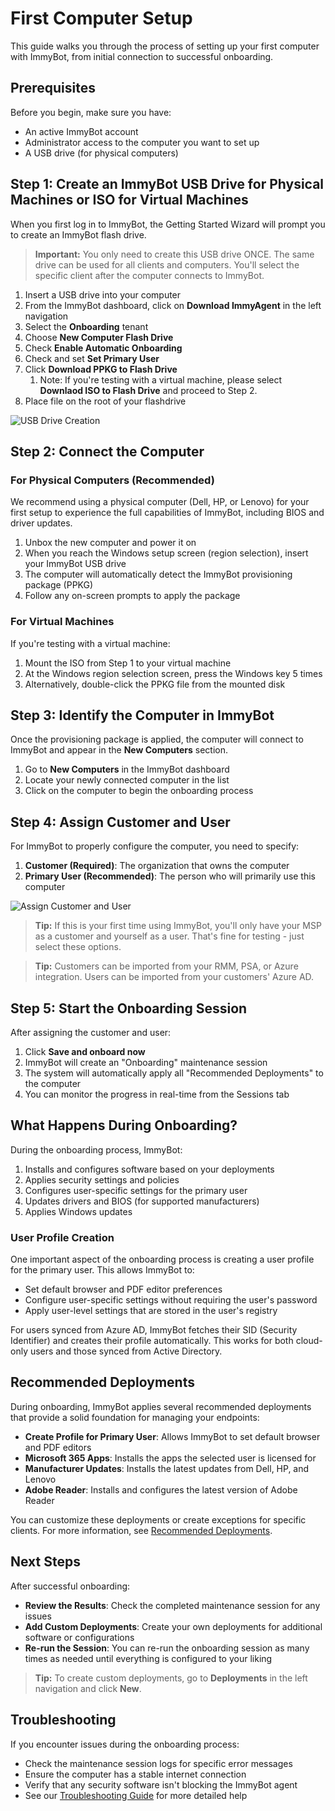 # First Computer Setup

This guide walks you through the process of setting up your first computer with ImmyBot, from initial connection to successful onboarding.

## Prerequisites

Before you begin, make sure you have:
- An active ImmyBot account
- Administrator access to the computer you want to set up
- A USB drive (for physical computers)

## Step 1: Create an ImmyBot USB Drive for Physical Machines or ISO for Virtual Machines

When you first log in to ImmyBot, the Getting Started Wizard will prompt you to create an ImmyBot flash drive.

> **Important:** You only need to create this USB drive ONCE. The same drive can be used for all clients and computers. You'll select the specific client after the computer connects to ImmyBot.

1. Insert a USB drive into your computer
2. From the ImmyBot dashboard, click on **Download ImmyAgent** in the left navigation
3. Select the **Onboarding** tenant
4. Choose **New Computer Flash Drive**
5. Check **Enable Automatic Onboarding**
6. Check and set **Set Primary User**
7. Click **Download PPKG to Flash Drive**
   1. Note: If you're testing with a virtual machine, please select **Downlaod ISO to Flash Drive** and proceed to Step 2.
8. Place file on the root of your flashdrive

![USB Drive Creation](/FirstComputerSetup.png)

## Step 2: Connect the Computer

### For Physical Computers (Recommended)

We recommend using a physical computer (Dell, HP, or Lenovo) for your first setup to experience the full capabilities of ImmyBot, including BIOS and driver updates.

1. Unbox the new computer and power it on
2. When you reach the Windows setup screen (region selection), insert your ImmyBot USB drive
3. The computer will automatically detect the ImmyBot provisioning package (PPKG)
4. Follow any on-screen prompts to apply the package

### For Virtual Machines

If you're testing with a virtual machine:

1. Mount the ISO from Step 1 to your virtual machine
2. At the Windows region selection screen, press the Windows key 5 times
3. Alternatively, double-click the PPKG file from the mounted disk

## Step 3: Identify the Computer in ImmyBot

Once the provisioning package is applied, the computer will connect to ImmyBot and appear in the **New Computers** section.

1. Go to **New Computers** in the ImmyBot dashboard
2. Locate your newly connected computer in the list
3. Click on the computer to begin the onboarding process

## Step 4: Assign Customer and User

For ImmyBot to properly configure the computer, you need to specify:

1. **Customer (Required)**: The organization that owns the computer
2. **Primary User (Recommended)**: The person who will primarily use this computer

![Assign Customer and User](/OnboardingForm.png)

> **Tip:** If this is your first time using ImmyBot, you'll only have your MSP as a customer and yourself as a user. That's fine for testing - just select these options.

> **Tip:** Customers can be imported from your RMM, PSA, or Azure integration. Users can be imported from your customers' Azure AD.

## Step 5: Start the Onboarding Session

After assigning the customer and user:

1. Click **Save and onboard now**
2. ImmyBot will create an "Onboarding" maintenance session
3. The system will automatically apply all "Recommended Deployments" to the computer
4. You can monitor the progress in real-time from the Sessions tab

## What Happens During Onboarding?

During the onboarding process, ImmyBot:

1. Installs and configures software based on your deployments
2. Applies security settings and policies
3. Configures user-specific settings for the primary user
4. Updates drivers and BIOS (for supported manufacturers)
5. Applies Windows updates

### User Profile Creation

One important aspect of the onboarding process is creating a user profile for the primary user. This allows ImmyBot to:

- Set default browser and PDF editor preferences
- Configure user-specific settings without requiring the user's password
- Apply user-level settings that are stored in the user's registry

For users synced from Azure AD, ImmyBot fetches their SID (Security Identifier) and creates their profile automatically. This works for both cloud-only users and those synced from Active Directory.

## Recommended Deployments

During onboarding, ImmyBot applies several recommended deployments that provide a solid foundation for managing your endpoints:

- **Create Profile for Primary User**: Allows ImmyBot to set default browser and PDF editors
- **Microsoft 365 Apps**: Installs the apps the selected user is licensed for
- **Manufacturer Updates**: Installs the latest updates from Dell, HP, and Lenovo
- **Adobe Reader**: Installs and configures the latest version of Adobe Reader

You can customize these deployments or create exceptions for specific clients. For more information, see [Recommended Deployments](recommended-deployments.md).

## Next Steps

After successful onboarding:

- **Review the Results**: Check the completed maintenance session for any issues
- **Add Custom Deployments**: Create your own deployments for additional software or configurations
- **Re-run the Session**: You can re-run the onboarding session as many times as needed until everything is configured to your liking

> **Tip:** To create custom deployments, go to **Deployments** in the left navigation and click **New**.

## Troubleshooting

If you encounter issues during the onboarding process:

- Check the maintenance session logs for specific error messages
- Ensure the computer has a stable internet connection
- Verify that any security software isn't blocking the ImmyBot agent
- See our [Troubleshooting Guide](troubleshooting.md) for more detailed help

